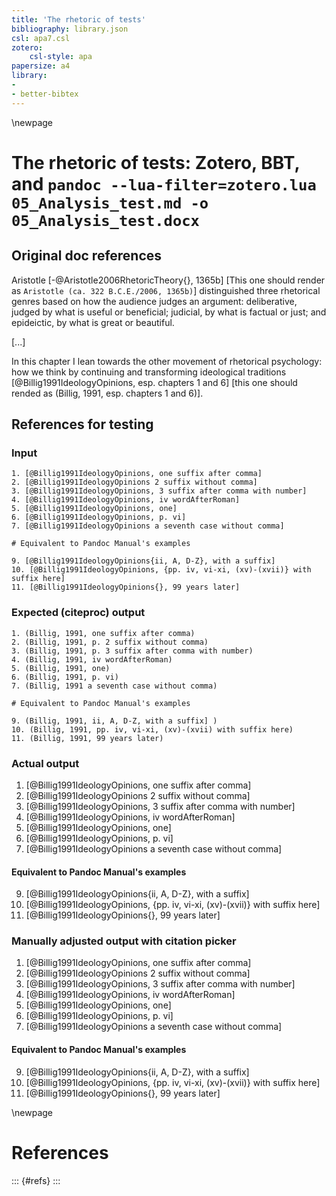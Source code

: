 ```yaml
---
title: 'The rhetoric of tests'
bibliography: library.json
csl: apa7.csl
zotero:
	csl-style: apa
papersize: a4
library:
- 
- better-bibtex
---
```


\newpage
# The rhetoric of tests: Zotero, BBT, and `pandoc --lua-filter=zotero.lua 05_Analysis_test.md -o 05_Analysis_test.docx`

## Original doc references

Aristotle [-@Aristotle2006RhetoricTheory{}, 1365b] \[This one should render as 
`Aristotle (ca. 322 B.C.E./2006, 1365b)`\] distinguished three rhetorical genres based on how the audience judges an argument: deliberative, judged by what is useful or beneficial; judicial, by what is factual or just; and epideictic, by what is great or beautiful.

\[...\]

In this chapter I lean towards the other movement of rhetorical psychology: how we think by continuing and transforming ideological traditions [@Billig1991IdeologyOpinions, esp. chapters 1 and 6] \[this  one should rended as (Billig, 1991, esp. chapters 1 and 6)\].

## References for testing
### Input
```
1. [@Billig1991IdeologyOpinions, one suffix after comma]
2. [@Billig1991IdeologyOpinions 2 suffix without comma]
3. [@Billig1991IdeologyOpinions, 3 suffix after comma with number]
4. [@Billig1991IdeologyOpinions, iv wordAfterRoman]
5. [@Billig1991IdeologyOpinions, one]
6. [@Billig1991IdeologyOpinions, p. vi]
7. [@Billig1991IdeologyOpinions a seventh case without comma]

# Equivalent to Pandoc Manual's examples

9. [@Billig1991IdeologyOpinions{ii, A, D-Z}, with a suffix]  
10. [@Billig1991IdeologyOpinions, {pp. iv, vi-xi, (xv)-(xvii)} with suffix here]   
11. [@Billig1991IdeologyOpinions{}, 99 years later]  
```

### Expected (citeproc) output

```
1. (Billig, 1991, one suffix after comma)
2. (Billig, 1991, p. 2 suffix without comma)
3. (Billig, 1991, p. 3 suffix after comma with number)
4. (Billig, 1991, iv wordAfterRoman)
5. (Billig, 1991, one)
6. (Billig, 1991, p. vi)
7. (Billig, 1991 a seventh case without comma)

# Equivalent to Pandoc Manual's examples

9. (Billig, 1991, ii, A, D-Z, with a suffix] )
10. (Billig, 1991, pp. iv, vi-xi, (xv)-(xvii) with suffix here)
11. (Billig, 1991, 99 years later)  
```

### Actual output
1. [@Billig1991IdeologyOpinions, one suffix after comma]  
2. [@Billig1991IdeologyOpinions 2 suffix without comma]  
3. [@Billig1991IdeologyOpinions, 3 suffix after comma with number]  
4. [@Billig1991IdeologyOpinions, iv wordAfterRoman]  
5. [@Billig1991IdeologyOpinions, one]  
6. [@Billig1991IdeologyOpinions, p. vi]  
7. [@Billig1991IdeologyOpinions a seventh case without comma]  

#### Equivalent to Pandoc Manual's examples

9. [@Billig1991IdeologyOpinions{ii, A, D-Z}, with a suffix]  
10. [@Billig1991IdeologyOpinions, {pp. iv, vi-xi, (xv)-(xvii)} with suffix here]   
11. [@Billig1991IdeologyOpinions{}, 99 years later]  


### Manually adjusted output with citation picker
1. [@Billig1991IdeologyOpinions, one suffix after comma]  
2. [@Billig1991IdeologyOpinions 2 suffix without comma]  
3. [@Billig1991IdeologyOpinions, 3 suffix after comma with number]  
4. [@Billig1991IdeologyOpinions, iv wordAfterRoman]  
5. [@Billig1991IdeologyOpinions, one]  
6. [@Billig1991IdeologyOpinions, p. vi]  
7. [@Billig1991IdeologyOpinions a seventh case without comma]  

#### Equivalent to Pandoc Manual's examples

9. [@Billig1991IdeologyOpinions{ii, A, D-Z}, with a suffix]  
10. [@Billig1991IdeologyOpinions, {pp. iv, vi-xi, (xv)-(xvii)} with suffix here]   
11. [@Billig1991IdeologyOpinions{}, 99 years later]  


\newpage
# References

::: {#refs}
:::
